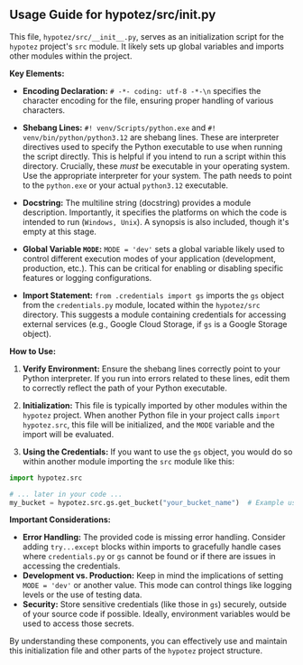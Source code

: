 ## Usage Guide for hypotez/src/__init__.py

This file, `hypotez/src/__init__.py`, serves as an initialization script for the `hypotez` project's `src` module.  It likely sets up global variables and imports other modules within the project.

**Key Elements:**

* **Encoding Declaration:** `# -*- coding: utf-8 -*-\n` specifies the character encoding for the file, ensuring proper handling of various characters.

* **Shebang Lines:** `#! venv/Scripts/python.exe` and `#! venv/bin/python/python3.12` are shebang lines.  These are interpreter directives used to specify the Python executable to use when running the script directly. This is helpful if you intend to run a script within this directory.  Crucially, these *must* be executable in your operating system.  Use the appropriate interpreter for your system. The path needs to point to the `python.exe` or your actual `python3.12` executable.

* **Docstring:** The multiline string (docstring) provides a module description.  Importantly, it specifies the platforms on which the code is intended to run (`Windows, Unix`).  A synopsis is also included, though it's empty at this stage.

* **Global Variable `MODE`:** `MODE = 'dev'` sets a global variable likely used to control different execution modes of your application (development, production, etc.).  This can be critical for enabling or disabling specific features or logging configurations.

* **Import Statement:** `from .credentials import gs` imports the `gs` object from the `credentials.py` module, located within the `hypotez/src` directory. This suggests a module containing credentials for accessing external services (e.g., Google Cloud Storage, if `gs` is a Google Storage object).

**How to Use:**

1. **Verify Environment:**  Ensure the shebang lines correctly point to your Python interpreter.  If you run into errors related to these lines, edit them to correctly reflect the path of your Python executable.

2. **Initialization:**  This file is typically imported by other modules within the `hypotez` project. When another Python file in your project calls `import hypotez.src`, this file will be initialized, and the `MODE` variable and the import will be evaluated.

3. **Using the Credentials:**  If you want to use the `gs` object, you would do so within another module importing the `src` module like this:


```python
import hypotez.src

# ... later in your code ...
my_bucket = hypotez.src.gs.get_bucket("your_bucket_name")  # Example usage
```


**Important Considerations:**

* **Error Handling:**  The provided code is missing error handling. Consider adding `try...except` blocks within imports to gracefully handle cases where `credentials.py` or `gs` cannot be found or if there are issues in accessing the credentials.
* **Development vs. Production:**  Keep in mind the implications of setting `MODE = 'dev'` or another value. This mode can control things like logging levels or the use of testing data.
* **Security:**  Store sensitive credentials (like those in `gs`) securely, outside of your source code if possible. Ideally, environment variables would be used to access those secrets.


By understanding these components, you can effectively use and maintain this initialization file and other parts of the `hypotez` project structure.